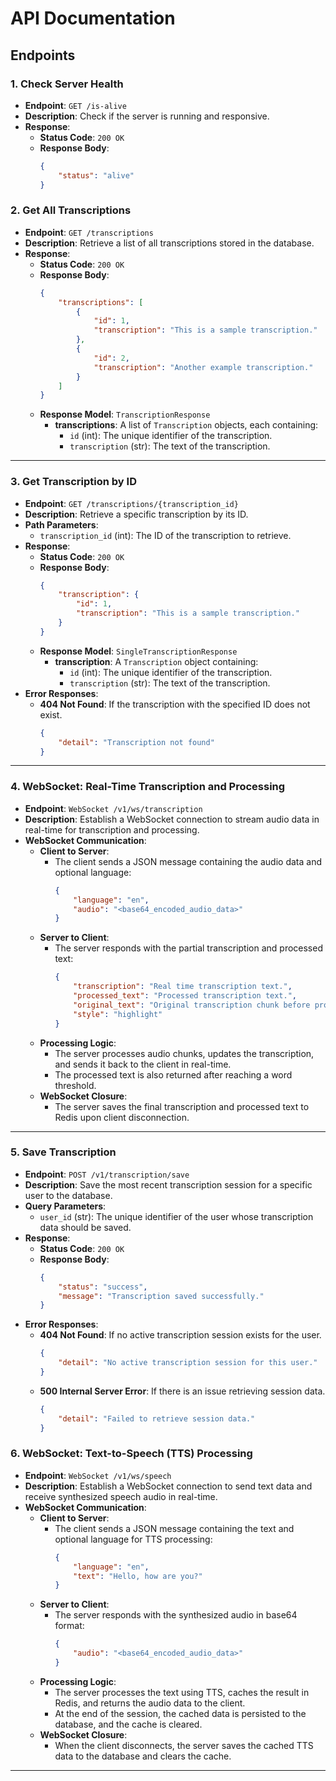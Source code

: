 # API Documentation

## Endpoints

### 1. Check Server Health
- **Endpoint**: `GET /is-alive`
- **Description**: Check if the server is running and responsive.
- **Response**:
  - **Status Code**: `200 OK`
  - **Response Body**:
    ```json
    {
        "status": "alive"
    }
    ```

### 2. Get All Transcriptions
- **Endpoint**: `GET /transcriptions`
- **Description**: Retrieve a list of all transcriptions stored in the database.
- **Response**:
  - **Status Code**: `200 OK`
  - **Response Body**:
    ```json
    {
        "transcriptions": [
            {
                "id": 1,
                "transcription": "This is a sample transcription."
            },
            {
                "id": 2,
                "transcription": "Another example transcription."
            }
        ]
    }
    ```
  - **Response Model**: `TranscriptionResponse`
    - **transcriptions**: A list of `Transcription` objects, each containing:
      - `id` (int): The unique identifier of the transcription.
      - `transcription` (str): The text of the transcription.

---

### 3. Get Transcription by ID
- **Endpoint**: `GET /transcriptions/{transcription_id}`
- **Description**: Retrieve a specific transcription by its ID.
- **Path Parameters**:
  - `transcription_id` (int): The ID of the transcription to retrieve.
- **Response**:
  - **Status Code**: `200 OK`
  - **Response Body**:
    ```json
    {
        "transcription": {
            "id": 1,
            "transcription": "This is a sample transcription."
        }
    }
    ```
  - **Response Model**: `SingleTranscriptionResponse`
    - **transcription**: A `Transcription` object containing:
      - `id` (int): The unique identifier of the transcription.
      - `transcription` (str): The text of the transcription.
- **Error Responses**:
  - **404 Not Found**: If the transcription with the specified ID does not exist.
    ```json
    {
        "detail": "Transcription not found"
    }
    ```

---

### 4. WebSocket: Real-Time Transcription and Processing
- **Endpoint**: `WebSocket /v1/ws/transcription`
- **Description**: Establish a WebSocket connection to stream audio data in real-time for transcription and processing.
- **WebSocket Communication**:
  - **Client to Server**:
    - The client sends a JSON message containing the audio data and optional language:
      ```json
      {
          "language": "en",
          "audio": "<base64_encoded_audio_data>"
      }
      ```
  - **Server to Client**:
    - The server responds with the partial transcription and processed text:
      ```json
      {
          "transcription": "Real time transcription text.",
          "processed_text": "Processed transcription text.",
          "original_text": "Original transcription chunk before processing.",
          "style": "highlight"
      }
      ```
  - **Processing Logic**:
    - The server processes audio chunks, updates the transcription, and sends it back to the client in real-time.
    - The processed text is also returned after reaching a word threshold.
  - **WebSocket Closure**:
    - The server saves the final transcription and processed text to Redis upon client disconnection.

---

### 5. Save Transcription
- **Endpoint**: `POST /v1/transcription/save`
- **Description**: Save the most recent transcription session for a specific user to the database.
- **Query Parameters**:
  - `user_id` (str): The unique identifier of the user whose transcription data should be saved.
- **Response**:
  - **Status Code**: `200 OK`
  - **Response Body**:
    ```json
    {
        "status": "success",
        "message": "Transcription saved successfully."
    }
    ```
- **Error Responses**:
  - **404 Not Found**: If no active transcription session exists for the user.
    ```json
    {
        "detail": "No active transcription session for this user."
    }
    ```
  - **500 Internal Server Error**: If there is an issue retrieving session data.
    ```json
    {
        "detail": "Failed to retrieve session data."
    }
    ```

### 6. WebSocket: Text-to-Speech (TTS) Processing
- **Endpoint**: `WebSocket /v1/ws/speech`
- **Description**: Establish a WebSocket connection to send text data and receive synthesized speech audio in real-time.
- **WebSocket Communication**:
  - **Client to Server**:
    - The client sends a JSON message containing the text and optional language for TTS processing:
      ```json
      {
          "language": "en",
          "text": "Hello, how are you?"
      }
      ```
  - **Server to Client**:
    - The server responds with the synthesized audio in base64 format:
      ```json
      {
          "audio": "<base64_encoded_audio_data>"
      }
      ```
  - **Processing Logic**:
    - The server processes the text using TTS, caches the result in Redis, and returns the audio data to the client.
    - At the end of the session, the cached data is persisted to the database, and the cache is cleared.
  - **WebSocket Closure**:
    - When the client disconnects, the server saves the cached TTS data to the database and clears the cache.

---
